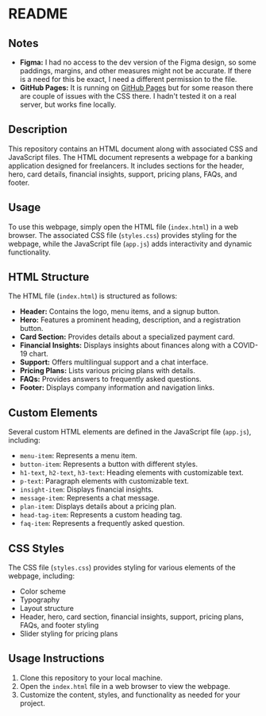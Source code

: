 # README

## Notes

 - **Figma:** I had no access to the dev version of the Figma design, so some paddings, margins, and other measures might not be accurate. If there is a need for this be exact, I need a different permission to the file.
- **GitHub Pages:** It is running on [GitHub Pages](https://adrianvide.github.io/seat/) but for some reason there are couple of issues with the CSS there. I hadn't tested it on a real server, but works fine locally.

## Description

This repository contains an HTML document along with associated CSS and JavaScript files. The HTML document represents a webpage for a banking application designed for freelancers. It includes sections for the header, hero, card details, financial insights, support, pricing plans, FAQs, and footer.

## Usage

To use this webpage, simply open the HTML file (`index.html`) in a web browser. The associated CSS file (`styles.css`) provides styling for the webpage, while the JavaScript file (`app.js`) adds interactivity and dynamic functionality.

## HTML Structure

The HTML file (`index.html`) is structured as follows:

- **Header:** Contains the logo, menu items, and a signup button.
- **Hero:** Features a prominent heading, description, and a registration button.
- **Card Section:** Provides details about a specialized payment card.
- **Financial Insights:** Displays insights about finances along with a COVID-19 chart.
- **Support:** Offers multilingual support and a chat interface.
- **Pricing Plans:** Lists various pricing plans with details.
- **FAQs:** Provides answers to frequently asked questions.
- **Footer:** Displays company information and navigation links.

## Custom Elements

Several custom HTML elements are defined in the JavaScript file (`app.js`), including:

- `menu-item`: Represents a menu item.
- `button-item`: Represents a button with different styles.
- `h1-text`, `h2-text`, `h3-text`: Heading elements with customizable text.
- `p-text`: Paragraph elements with customizable text.
- `insight-item`: Displays financial insights.
- `message-item`: Represents a chat message.
- `plan-item`: Displays details about a pricing plan.
- `head-tag-item`: Represents a custom heading tag.
- `faq-item`: Represents a frequently asked question.

## CSS Styles

The CSS file (`styles.css`) provides styling for various elements of the webpage, including:

- Color scheme
- Typography
- Layout structure
- Header, hero, card section, financial insights, support, pricing plans, FAQs, and footer styling
- Slider styling for pricing plans

## Usage Instructions

1. Clone this repository to your local machine.
2. Open the `index.html` file in a web browser to view the webpage.
3. Customize the content, styles, and functionality as needed for your project.


